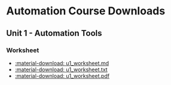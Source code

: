 # Automation Course Downloads

## Unit 1 - Automation Tools
### Worksheet

- <a href="../../assets/pcae/downloads/u1/u1_worksheet.md" download>:material-download: u1_worksheet.md</a>
- <a href="../../assets/pcae/downloads/u1/u1_worksheet.txt" download>:material-download: u1_worksheet.txt</a>
- <a href="../../assets/pcae/downloads/u1/u1_worksheet.pdf" download>:material-download: u1_worksheet.pdf</a>

